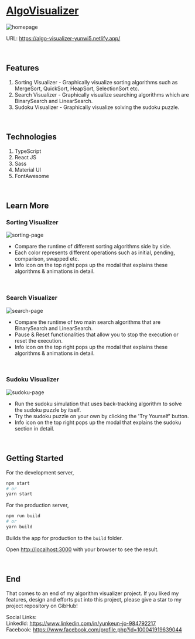 # [AlgoVisualizer](https://algo-visualizer-yunwi5.netlify.app/)

![homepage](https://user-images.githubusercontent.com/86972879/181115103-c1e15b08-3e45-46fd-8b35-e2c28ad16687.jpg)

URL: https://algo-visualizer-yunwi5.netlify.app/

<br />

## Features

1. Sorting Visualizer - Graphically visualize sorting algorithms such as MergeSort, QuickSort, HeapSort, SelectionSort etc.
2. Search Visualizer - Graphically visualize searching algorithms which are BinarySearch and LinearSearch.
3. Sudoku Visualizer - Graphically visualize solving the sudoku puzzle.

<br />

## Technologies

1. TypeScript
2. React JS
3. Sass
4. Material UI
5. FontAwesome

<br />

## Learn More

### Sorting Visualizer
![sorting-page](https://user-images.githubusercontent.com/86972879/181116103-a106e928-5b51-4d3e-8316-0806cf2e3ec8.jpg)

* Compare the runtime of different sorting algorithms side by side.
* Each color represents different operations such as initial, pending, comparison, swapped etc.
* Info icon on the top right pops up the modal that explains these algorithms & animations in detail.

<br />

### Search Visualizer
![search-page](https://user-images.githubusercontent.com/86972879/181116527-7b4b43ba-984e-4455-92f1-4ffa27f3bf22.jpg)

* Compare the runtime of two main search algorithms that are BinarySearch and LinearSearch.
* Pause & Reset functionalities that allow you to stop the execution or reset the execution.
* Info icon on the top right pops up the modal that explains these algorithms & animations in detail.

<br />

### Sudoku Visualizer
![sudoku-page](https://user-images.githubusercontent.com/86972879/181116879-ebbafae9-749a-4e02-8a95-782ae98632ca.jpg)

* Run the sudoku simulation that uses back-tracking algorithm to solve the sudoku puzzle by itself.
* Try the sudoku puzzle on your own by clicking the 'Try Yourself' button.
* Info icon on the top right pops up the modal that explains the sudoku section in detail.

<br />

## Getting Started

For the development server,

```bash
npm start
# or
yarn start
```

For the production server,
```bash
npm run build
# or
yarn build
```
Builds the app for production to the `build` folder.

Open [http://localhost:3000](http://localhost:3000) with your browser to see the result.

<br />

## End
That comes to an end of my algorithm visualizer project.
If you liked my features, design and efforts put into this project, please give a star to my project repository on GibHub!

Social Links: <br />
LinkedId: https://www.linkedin.com/in/yunkeun-jo-984792217 <br />
Facebook: https://www.facebook.com/profile.php?id=100041919639044
